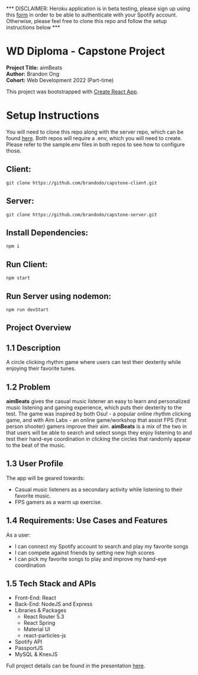 *** DISCLAIMER: Heroku application is in beta testing, please sign up using this [form](https://docs.google.com/forms/d/e/1FAIpQLSfhkIR5Nrc0SjmyYRsEfd3ncR8uSlWwozJDevHbuJzmpxiC9g/viewform) in order to be able to authenticate with your Spotify account. Otherwise, please feel free to clone this repo and follow the setup instructions below ***  
  
# WD Diploma - Capstone Project

**Project Title:** aimBeats  
**Author:** Brandon Ong  
**Cohort:** Web Development 2022 (Part-time)

This project was bootstrapped with [Create React App](https://github.com/facebook/create-react-app).

# Setup Instructions

You will need to clone this repo along with the server repo, which can be found [here](https://github.com/brandodo/capstone-server). Both repos will require a .env, which you will need to create. Please refer to the sample.env files in both repos to see how to configure those.

## Client:  
```
git clone https://github.com/brandodo/capstone-client.git  
```  

## Server:  
```
git clone https://github.com/brandodo/capstone-server.git  
```   

## Install Dependencies:    
```
npm i
```

## Run Client:  
```
npm start
```

## Run Server using nodemon:  
```
npm run devStart
```

## Project Overview

## 1.1 Description

A circle clicking rhythm game where users can test their dexterity while enjoying their favorite tunes.

## 1.2 Problem

**aimBeats** gives the casual music listener an easy to learn and personalized music listening and gaming experience, which puts their dexterity to the test. The game was inspired by both Osu! - a popular online rhythm clicking game, and with Aim Labs - an online game/workshop that assist FPS (first person shooter) gamers improve their aim. **aimBeats** is a mix of the two in that users will be able to search and select songs they enjoy listening to and test their hand-eye coordination in clicking the circles that randomly appear to the beat of the music.

## 1.3 User Profile

The app will be geared towards:

- Casual music listeners as a secondary activity while listening to their favorite music.
- FPS gamers as a warm up exercise.

## 1.4 Requirements: Use Cases and Features

As a user:

- I can connect my Spotify account to search and play my favorite songs
- I can compete against friends by setting new high scores
- I can pick my favorite songs to play and improve my hand-eye coordination

## 1.5 Tech Stack and APIs

- Front-End: React
- Back-End: NodeJS and Express
- Libraries & Packages
  - React Router 5.3
  - React Spring
  - Material UI
  - react-particles-js
- Spotify API
- PassportJS
- MySQL & KnexJS

Full project details can be found in the presentation [here](https://www.loom.com/share/d7e289c4e6d94f1982ada8ea62019dc7).
